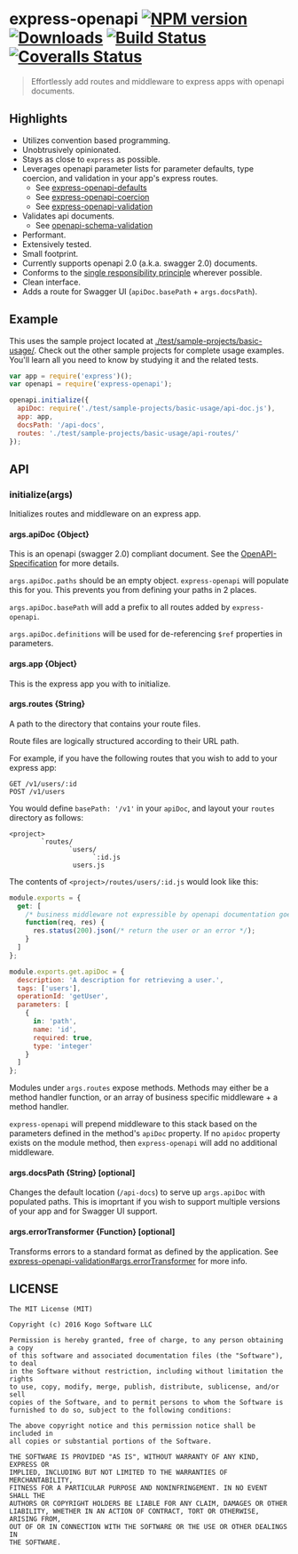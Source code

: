 # express-openapi [![NPM version][npm-image]][npm-url] [![Downloads][downloads-image]][npm-url] [![Build Status][travis-image]][travis-url] [![Coveralls Status][coveralls-image]][coveralls-url]
> Effortlessly add routes and middleware to express apps with openapi documents.

## Highlights

* Utilizes convention based programming.
* Unobtrusively opinionated.
* Stays as close to `express` as possible.
* Leverages openapi parameter lists for parameter defaults, type coercion,
and validation in your app's express routes.
  * See [express-openapi-defaults](https://github.com/kogosoftwarellc/express-openapi-defaults)
  * See [express-openapi-coercion](https://github.com/kogosoftwarellc/express-openapi-coercion)
  * See [express-openapi-validation](https://github.com/kogosoftwarellc/express-openapi-validation)
* Validates api documents.
  * See [openapi-schema-validation](https://github.com/kogosoftwarellc/openapi-schema-validation)
* Performant.
* Extensively tested.
* Small footprint.
* Currently supports openapi 2.0 (a.k.a. swagger 2.0) documents.
* Conforms to the [single responsibility principle](https://en.wikipedia.org/wiki/Single_responsibility_principle)
wherever possible.
* Clean interface.
* Adds a route for Swagger UI (`apiDoc.basePath` + `args.docsPath`).

## Example

This uses the sample project located at [./test/sample-projects/basic-usage/](
https://github.com/kogosoftwarellc/express-openapi/tree/master/test/sample-projects/basic-usage).
Check out the other sample projects for complete usage examples.  You'll learn all
you need to know by studying it and the related tests.

```javascript
var app = require('express')();
var openapi = require('express-openapi');

openapi.initialize({
  apiDoc: require('./test/sample-projects/basic-usage/api-doc.js'),
  app: app,
  docsPath: '/api-docs',
  routes: './test/sample-projects/basic-usage/api-routes/'
});

```

## API

### initialize(args)

Initializes routes and middleware on an express app.

#### args.apiDoc {Object}

This is an openapi (swagger 2.0) compliant document.  See the [OpenAPI-Specification](
https://github.com/OAI/OpenAPI-Specification/blob/master/versions/2.0.md)
for more details.

`args.apiDoc.paths` should be an empty object.  `express-openapi` will populate this
for you.  This prevents you from defining your paths in 2 places.

`args.apiDoc.basePath` will add a prefix to all routes added by `express-openapi`.

`args.apiDoc.definitions` will be used for de-referencing `$ref` properties in
parameters.

#### args.app {Object}

This is the express app you with to initialize.

#### args.routes {String}

A path to the directory that contains your route files.

Route files are logically structured according to their URL path.

For example, if you have the following routes that you wish to add to your express
app:

```
GET /v1/users/:id
POST /v1/users
```

You would define `basePath: '/v1'` in your `apiDoc`, and layout your `routes` directory
as follows:

```
<project>
        `routes/
               `users/
                     `:id.js
                users.js
```

The contents of `<project>/routes/users/:id.js` would look like this:

```javascript
module.exports = {
  get: [
    /* business middleware not expressible by openapi documentation goes here */
    function(req, res) {
      res.status(200).json(/* return the user or an error */);
    }
  ]
};

module.exports.get.apiDoc = {
  description: 'A description for retrieving a user.',
  tags: ['users'],
  operationId: 'getUser',
  parameters: [
    {
      in: 'path',
      name: 'id',
      required: true,
      type: 'integer'
    }
  ]
};

```

Modules under `args.routes` expose methods.  Methods may either be a method handler
function, or an array of business specific middleware + a method handler.

`express-openapi` will prepend middleware to this stack based on the parameters
defined in the method's `apiDoc` property.  If no `apidoc` property exists on the
module method, then `express-openapi` will add no additional middleware.

#### args.docsPath {String} [optional]

Changes the default location (`/api-docs`) to serve up `args.apiDoc` with populated
paths.  This is imoprtant if you wish to support multiple versions of your app and
for Swagger UI support.

#### args.errorTransformer {Function} [optional]

Transforms errors to a standard format as defined by the application.  See
[express-openapi-validation#args.errorTransformer](
https://github.com/kogosoftwarellc/express-openapi-validation#argserrortransformer
) for more info.


## LICENSE
``````
The MIT License (MIT)

Copyright (c) 2016 Kogo Software LLC

Permission is hereby granted, free of charge, to any person obtaining a copy
of this software and associated documentation files (the "Software"), to deal
in the Software without restriction, including without limitation the rights
to use, copy, modify, merge, publish, distribute, sublicense, and/or sell
copies of the Software, and to permit persons to whom the Software is
furnished to do so, subject to the following conditions:

The above copyright notice and this permission notice shall be included in
all copies or substantial portions of the Software.

THE SOFTWARE IS PROVIDED "AS IS", WITHOUT WARRANTY OF ANY KIND, EXPRESS OR
IMPLIED, INCLUDING BUT NOT LIMITED TO THE WARRANTIES OF MERCHANTABILITY,
FITNESS FOR A PARTICULAR PURPOSE AND NONINFRINGEMENT. IN NO EVENT SHALL THE
AUTHORS OR COPYRIGHT HOLDERS BE LIABLE FOR ANY CLAIM, DAMAGES OR OTHER
LIABILITY, WHETHER IN AN ACTION OF CONTRACT, TORT OR OTHERWISE, ARISING FROM,
OUT OF OR IN CONNECTION WITH THE SOFTWARE OR THE USE OR OTHER DEALINGS IN
THE SOFTWARE.
``````

[downloads-image]: http://img.shields.io/npm/dm/express-openapi.svg
[npm-url]: https://npmjs.org/package/express-openapi
[npm-image]: http://img.shields.io/npm/v/express-openapi.svg

[travis-url]: https://travis-ci.org/kogosoftwarellc/express-openapi
[travis-image]: http://img.shields.io/travis/kogosoftwarellc/express-openapi.svg

[coveralls-url]: https://coveralls.io/r/kogosoftwarellc/express-openapi
[coveralls-image]: http://img.shields.io/coveralls/kogosoftwarellc/express-openapi/master.svg
